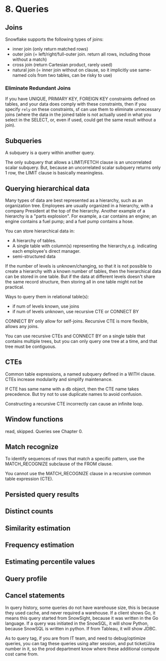 # 8. Queries
## Joins
Snowflake supports the following types of joins:
- inner join (only return matched rows)
- outer join (= left/right/full-outer join. return all rows, including those without a match)
- cross join (return Cartesian product, rarely used)
- natural join (= inner join without on clause, so it implicitly use same-named cols from two tables, can be risky to use)

### Eliminate Redundant Joins
If you have UNIQUE, PRIMARY KEY, FOREIGN KEY constraints defined on tables, and your data does comply with these constraints, then if you specify `rely` on these constraints, sf can use them to eliminate unnecessary joins (where the data in the joined table is not actually used in what you select in the SELECT, or, even if used, could get the same result without a join). 

## Subqueries
A subquery is a query within another query. 

The only subquery that allows a LIMIT/FETCH clause is an uncorrelated scalar subquery. But, because an uncorrelated scalar subquery returns only 1 row, the LIMIT clause is basically meaningless. 

## Querying hierarchical data
Many types of data are best represented as a hierarchy, such as an organization tree. Employees are usually organized in a hierarchy, with a company President at the top of the hierarchy. Another example of a hierarchy is a "parts explosion". For example, a car contains an engine; an engine contains a fuel pump; and a fuel pump contains a hose.

You can store hierarchical data in:
- A hierarchy of tables.
- A single table with column(s) representing the hierarchy,e.g. indicating each employee's direct manager.
- semi-structured data

If the number of levels is unknown/changing, so that it is not possible to create a hierarchy with a known number of tables, then the hierarchical data can be stored in one table. But if the data at different levels doesn't share the same record structure, then storing all in one table might not be practical.

Ways to query them in relational table(s):
- if num of levels known, use joins
- if num of levels unknown, use recursive CTE or CONNECT BY

CONNECT BY only allow for self-joins. Recursive CTE is more flexible, allows any joins. 

You can use recursive CTEs and CONNECT BY on a single table that contains multiple trees, but you can only query one tree at a time, and that tree must be contiguous.

## CTEs
Common table expressions, a named subquery defined in a WITH clause. CTEs increase modularity and simplify maintenance.

If CTE has same name with a db object, then the CTE name takes precedence. But try not to use duplicate names to avoid confusion. 

Constructing a recursive CTE incorrectly can cause an infinite loop.

## Window functions
read, skipped. Queries see Chapter 0. 

## Match recognize
To identify sequences of rows that match a specific pattern, use the MATCH_RECOGNIZE subclause of the FROM clause. 

You cannot use the MATCH_RECOGNIZE clause in a recursive common table expression (CTE).



## Persisted query results

## Distinct counts

## Similarity estimation

## Frequency estimation

## Estimating percentile values

## Query profile

## Cancel statements





In query history, some queries do not have warehouse size, this is because they used cache, and never required a warehouse. If a client shows Go, it means this query started from SnowSight, because it was written in the Go language. If a query was initiated in the SnowSQL, it will show Python, because SnowSQL is written in python. If from Tableau, it will show JDBC. 

As to query tag, if you are from IT team, and need to debug/optimize queries, you can tag these queries using alter session, and put ticket/Jira number in it, so the prod department know where these additional compute cost came from. 



























